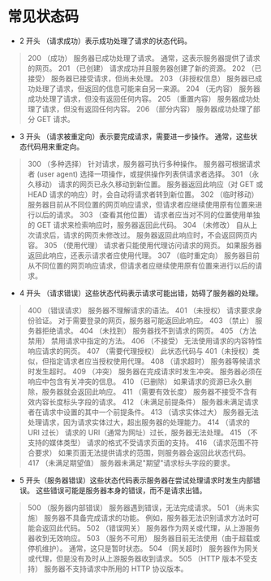 # 常见状态码

- 2 开头 （请求成功）表示成功处理了请求的状态代码。

> 200 （成功） 服务器已成功处理了请求。 通常，这表示服务器提供了请求的网页。
> 201 （已创建） 请求成功并且服务器创建了新的资源。
> 202 （已接受） 服务器已接受请求，但尚未处理。
> 203 （非授权信息） 服务器已成功处理了请求，但返回的信息可能来自另一来源。
> 204 （无内容） 服务器成功处理了请求，但没有返回任何内容。
> 205 （重置内容） 服务器成功处理了请求，但没有返回任何内容。
> 206 （部分内容） 服务器成功处理了部分 GET 请求。

- 3 开头 （请求被重定向）表示要完成请求，需要进一步操作。 通常，这些状态代码用来重定向。

> 300 （多种选择） 针对请求，服务器可执行多种操作。 服务器可根据请求者 (user agent) 选择一项操作，或提供操作列表供请求者选择。
> 301 （永久移动） 请求的网页已永久移动到新位置。 服务器返回此响应（对 GET 或 HEAD 请求的响应）时，会自动将请求者转到新位置。
> 302 （临时移动） 服务器目前从不同位置的网页响应请求，但请求者应继续使用原有位置来进行以后的请求。
> 303 （查看其他位置） 请求者应当对不同的位置使用单独的 GET 请求来检索响应时，服务器返回此代码。
> 304 （未修改） 自从上次请求后，请求的网页未修改过。 服务器返回此响应时，不会返回网页内容。
> 305 （使用代理） 请求者只能使用代理访问请求的网页。 如果服务器返回此响应，还表示请求者应使用代理。
> 307 （临时重定向） 服务器目前从不同位置的网页响应请求，但请求者应继续使用原有位置来进行以后的请求。

- 4 开头 （请求错误）这些状态代码表示请求可能出错，妨碍了服务器的处理。

> 400 （错误请求） 服务器不理解请求的语法。
> 401 （未授权） 请求要求身份验证。 对于需要登录的网页，服务器可能返回此响应。
> 403 （禁止） 服务器拒绝请求。
> 404 （未找到） 服务器找不到请求的网页。
> 405 （方法禁用） 禁用请求中指定的方法。
> 406 （不接受） 无法使用请求的内容特性响应请求的网页。
> 407 （需要代理授权） 此状态代码与 401（未授权）类似，但指定请求者应当授权使用代理。
> 408 （请求超时） 服务器等候请求时发生超时。
> 409 （冲突） 服务器在完成请求时发生冲突。 服务器必须在响应中包含有关冲突的信息。
> 410 （已删除） 如果请求的资源已永久删除，服务器就会返回此响应。
> 411 （需要有效长度） 服务器不接受不含有效内容长度标头字段的请求。
> 412 （未满足前提条件） 服务器未满足请求者在请求中设置的其中一个前提条件。
> 413 （请求实体过大） 服务器无法处理请求，因为请求实体过大，超出服务器的处理能力。
> 414 （请求的 URI 过长） 请求的 URI（通常为网址）过长，服务器无法处理。
> 415 （不支持的媒体类型） 请求的格式不受请求页面的支持。
> 416 （请求范围不符合要求） 如果页面无法提供请求的范围，则服务器会返回此状态代码。
> 417 （未满足期望值） 服务器未满足"期望"请求标头字段的要求。

- 5 开头（服务器错误）这些状态代码表示服务器在尝试处理请求时发生内部错误。 这些错误可能是服务器本身的错误，而不是请求出错。

> 500 （服务器内部错误） 服务器遇到错误，无法完成请求。
> 501 （尚未实施） 服务器不具备完成请求的功能。 例如，服务器无法识别请求方法时可能会返回此代码。
> 502 （错误网关） 服务器作为网关或代理，从上游服务器收到无效响应。
> 503 （服务不可用） 服务器目前无法使用（由于超载或停机维护）。 通常，这只是暂时状态。
> 504 （网关超时） 服务器作为网关或代理，但是没有及时从上游服务器收到请求。
> 505 （HTTP 版本不受支持） 服务器不支持请求中所用的 HTTP 协议版本。
